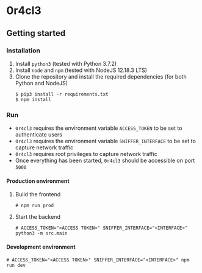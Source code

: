# 0r4cl3
## Getting started
### Installation
1. Install `python3` (tested with Python 3.7.2)
2. Install `node` and `npm` (tested with NodeJS 12.18.3 LTS)
3. Clone the repository and install the required dependencies (for both Python and NodeJS)
   ```
   $ pip3 install -r requirements.txt
   $ npm install
   ```

### Run
- `0r4cl3` requires the environment variable `ACCESS_TOKEN` to be set to authenticate users
- `0r4cl3` requires the environment variable `SNIFFER_INTERFACE` to be set to capture network traffic
- `0r4cl3` requires root privileges to capture network traffic
- Once everything has been started, `0r4cl3` should be accessible on port `5000`

#### Production environment
1. Build the frontend
   ```
   # npm run prod
   ```
2. Start the backend
   ```
   # ACCESS_TOKEN="<ACCESS TOKEN>" SNIFFER_INTERFACE="<INTERFACE>" python3 -m src.main
   ```

#### Development environment
```
# ACCESS_TOKEN="<ACCESS TOKEN>" SNIFFER_INTERFACE="<INTERFACE>" npm run dev
```
